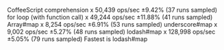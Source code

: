 CoffeeScript comprehension x 50,439 ops/sec ±9.42% (37 runs sampled)
for loop (with function call) x 49,244 ops/sec ±11.88% (41 runs sampled)
Array#map x 8,254 ops/sec ±6.91% (53 runs sampled)
underscore#map x 9,002 ops/sec ±5.27% (48 runs sampled)
lodash#map x 128,998 ops/sec ±5.05% (79 runs sampled)
Fastest is lodash#map
